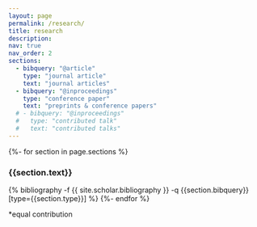 ```yaml
---
layout: page
permalink: /research/
title: research
description: 
nav: true
nav_order: 2
sections:
  - bibquery: "@article"
    type: "journal article"
    text: "journal articles"
  - bibquery: "@inproceedings"
    type: "conference paper"
    text: "preprints & conference papers"
  # - bibquery: "@inproceedings"
  #   type: "contributed talk"
  #   text: "contributed talks"
---
```

<!-- _pages/publications.md -->

<div class="publications">
    {%- for section in page.sections %}
        <a id="{{section.text}}"></a>
        <h3 class="title">{{section.text}}</h3>
        {% bibliography -f {{ site.scholar.bibliography }} -q {{section.bibquery}}[type={{section.type}}] %}
    {%- endfor %}
</div>

*equal contribution
